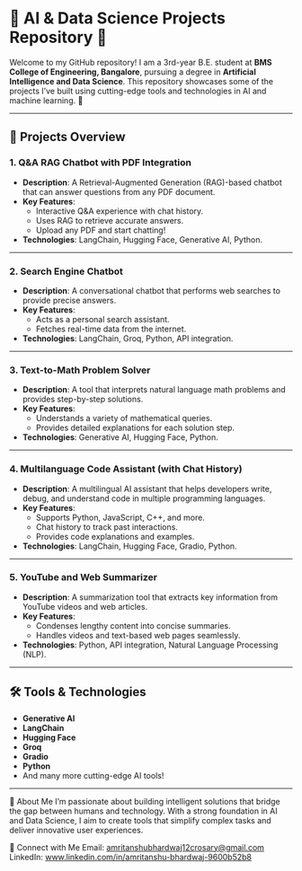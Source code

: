 # 🌟 AI & Data Science Projects Repository 🌟

Welcome to my GitHub repository! I am a 3rd-year B.E. student at **BMS College of Engineering, Bangalore**, pursuing a degree in **Artificial Intelligence and Data Science**. This repository showcases some of the projects I’ve built using cutting-edge tools and technologies in AI and machine learning. 🚀

---

## 📁 Projects Overview

### 1. **Q&A RAG Chatbot with PDF Integration**
- **Description**: A Retrieval-Augmented Generation (RAG)-based chatbot that can answer questions from any PDF document.  
- **Key Features**:
  - Interactive Q&A experience with chat history.
  - Uses RAG to retrieve accurate answers.
  - Upload any PDF and start chatting!  
- **Technologies**: LangChain, Hugging Face, Generative AI, Python.

---

### 2. **Search Engine Chatbot**
- **Description**: A conversational chatbot that performs web searches to provide precise answers.  
- **Key Features**:
  - Acts as a personal search assistant.
  - Fetches real-time data from the internet.  
- **Technologies**: LangChain, Groq, Python, API integration.

---

### 3. **Text-to-Math Problem Solver**
- **Description**: A tool that interprets natural language math problems and provides step-by-step solutions.  
- **Key Features**:
  - Understands a variety of mathematical queries.
  - Provides detailed explanations for each solution step.  
- **Technologies**: Generative AI, Hugging Face, Python.

---

### 4. **Multilanguage Code Assistant (with Chat History)**
- **Description**: A multilingual AI assistant that helps developers write, debug, and understand code in multiple programming languages.  
- **Key Features**:
  - Supports Python, JavaScript, C++, and more.
  - Chat history to track past interactions.
  - Provides code explanations and examples.  
- **Technologies**: LangChain, Hugging Face, Gradio, Python.

---

### 5. **YouTube and Web Summarizer**
- **Description**: A summarization tool that extracts key information from YouTube videos and web articles.  
- **Key Features**:
  - Condenses lengthy content into concise summaries.
  - Handles videos and text-based web pages seamlessly.  
- **Technologies**: Python, API integration, Natural Language Processing (NLP).

---

## 🛠️ Tools & Technologies
- **Generative AI**
- **LangChain**
- **Hugging Face**
- **Groq**
- **Gradio**
- **Python**
- And many more cutting-edge AI tools!  

---

🌟 About Me
I’m passionate about building intelligent solutions that bridge the gap between humans and technology. With a strong foundation in AI and Data Science, I aim to create tools that simplify complex tasks and deliver innovative user experiences.

🤝 Connect with Me
Email: amritanshubhardwaj12crosary@gmail.com
LinkedIn: www.linkedin.com/in/amritanshu-bhardwaj-9600b52b8
